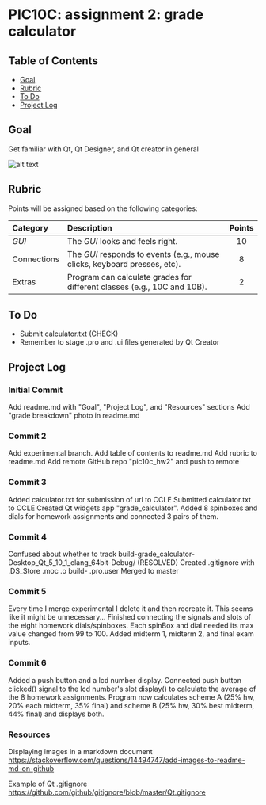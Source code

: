 # PIC10C: assignment 2: grade calculator

## Table of Contents
- [Goal](#goal)
- [Rubric](#rubric)
- [To Do](#to-do)
- [Project Log](#project-log)

## Goal
Get familiar with Qt, Qt Designer, and Qt creator in general

![alt text](https://bytebucket.org/rikis-salazar/10c-spring18-class-website/raw/a4a4fc64ba01b99a2a2cdb5b2f661741a55cc745/assignments/hw2/grade-breakdown.png)


## Rubric
Points will be assigned based on the following categories:

| **Category** | **Description** | **Points** |
|:-----|:----------------------------------------------------------|:---:|
| _GUI_ | The _GUI_ looks and feels right. | 10 |
| Connections | The _GUI_ responds to events (e.g., mouse clicks, keyboard presses, etc). | 8 |
| Extras | Program can calculate grades for different classes (e.g., 10C and 10B). | 2 |

## To Do
- Submit calculator.txt (CHECK)
- Remember to stage .pro and .ui files generated by Qt Creator

## Project Log

### Initial Commit
Add readme.md with "Goal", "Project Log", and "Resources" sections
Add "grade breakdown" photo in readme.md

### Commit 2
Add experimental branch.
Add table of contents to readme.md
Add rubric to readme.md
Add remote GitHub repo "pic10c_hw2" and push to remote

### Commit 3
Added calculator.txt for submission of url to CCLE
Submitted calculator.txt to CCLE
Created Qt widgets app "grade_calculator". Added 8 spinboxes and dials for homework assignments and connected 3 pairs of them.

### Commit 4
Confused about whether to track build-grade_calculator-Desktop_Qt_5_10_1_clang_64bit-Debug/ (RESOLVED)
Created .gitignore with      .DS_Store       .moc       .o          build-      .pro.user
Merged to master

### Commit 5
Every time I merge experimental I delete it and then recreate it. This seems like it might be unnecessary...
Finished connecting the signals and slots of the eight homework dials/spinboxes. Each spinBox and dial needed its max value changed from 99 to 100.
Added midterm 1, midterm 2, and final exam inputs.

### Commit 6
Added a push button and a lcd number display.
Connected push button clicked() signal to the lcd number's slot display() to calculate the average of the 8 homework assignments.
Program now calculates scheme A (25% hw, 20% each midterm, 35% final) and scheme B (25% hw, 30% best midterm, 44% final) and displays both.


### Resources
Displaying images in a markdown document
https://stackoverflow.com/questions/14494747/add-images-to-readme-md-on-github

Example of Qt .gitignore
https://github.com/github/gitignore/blob/master/Qt.gitignore
